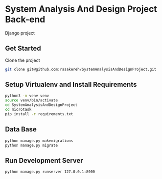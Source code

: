 # System Analysis And Design Project Back-end

Django project

## Get Started 

Clone the project 

```bash
git clone git@github.com:rasakereh/SystemAnalysisAndDesignProject.git
```

## Setup Virtualenv and Install Requirements

```bash
python3 -m venv venv
source venv/bin/activate
cd SystemAnalysisAndDesignProject
cd microtask
pip install -r requirements.txt

```

## Data Base 
```bash
python manage.py makemigrations
python manage.py migrate

```

## Run Development Server
```bash
python manage.py runserver 127.0.0.1:8000
```
